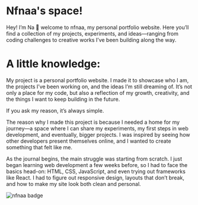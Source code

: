# Nfnaa's space!

Hey! I’m Na 👋 welcome to nfnaa, my personal portfolio website.
Here you’ll find a collection of my projects, experiments, and ideas—ranging from coding challenges to creative works I’ve been building along the way.

# A little knowledge:

My project is a personal portfolio website. I made it to showcase who I am, the projects I’ve been working on, and the ideas I’m still dreaming of. It’s not only a place for my code, but also a reflection of my growth, creativity, and the things I want to keep building in the future.

If you ask my reason, it’s always simple.

The reason why I made this project is because I needed a home for my journey—a space where I can share my experiments, my first steps in web development, and eventually, bigger projects. I was inspired by seeing how other developers present themselves online, and I wanted to create something that felt like me.

As the journal begins, the main struggle was starting from scratch. I just began learning web development a few weeks before, so I had to face the basics head-on: HTML, CSS, JavaScript, and even trying out frameworks like React. I had to figure out responsive design, layouts that don’t break, and how to make my site look both clean and personal.

![nfnaa badge](https://img.shields.io/badge/nfnaa-origin-blue) 
